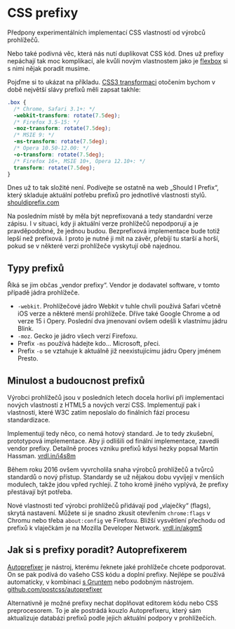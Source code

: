 CSS prefixy
===========

Předpony experimentálních implementací CSS vlastností od výrobců prohlížečů. 

Nebo také podivná věc, která nás nutí duplikovat CSS kód. Dnes už prefixy nepáchají tak moc komplikací, ale kvůli novým vlastnostem jako je [flexbox](css-flexbox.md) si s nimi nějak poradit musíme.

Pojďme si to ukázat na příkladu. [CSS3 transformaci](css3-transforms.md) otočením bychom v době největší slávy prefixů měli zapsat takhle:

```css
.box {
  /* Chrome, Safari 3.1+: */
  -webkit-transform: rotate(7.5deg);
  /* Firefox 3.5-15: */
  -moz-transform: rotate(7.5deg);
  /* MSIE 9: */
  -ms-transform: rotate(7.5deg);
  /* Opera 10.50-12.00: */
  -o-transform: rotate(7.5deg);
  /* Firefox 16+, MSIE 10+, Opera 12.10+: */
  transform: rotate(7.5deg);
}
```

Dnes už to tak složité není. Podívejte se ostatně na web „Should I Prefix“, který skladuje aktuální potřebu prefixů pro jednotlivé vlastnosti stylů. [shouldiprefix.com](http://shouldiprefix.com/)

Na posledním místě by měla být neprefixovaná a tedy standardní verze zápisu. I v situaci, kdy ji aktuální verze prohlížečů nepodporují a je pravděpodobné, že jednou budou. Bezprefixová implementace bude totiž lepší než prefixová. I proto je nutné ji mít na závěr, přebíjí tu starší a horší, pokud se v některé verzi prohlížeče vyskytují obě najednou.

Typy prefixů
------------

Říká se jim občas „vendor prefixy“. Vendor je dodavatel software, v tomto případě jádra prohlížeče.

* `-webkit`. Prohlížečové jádro Webkit v tuhle chvíli používá Safari včetně iOS verze a některé menší prohlížeče. Dříve také Google Chrome a od verze 15 i Opery. Poslední dva jmenovaní ovšem odešli k vlastnímu jádru Blink.
* `-moz`. Gecko je jádro všech verzí Firefoxu.
* Prefix `-ms` používá hádejte kdo… Microsoft, přeci.
* Prefix `-o` se vztahuje k aktuálně již neexistujícímu jádru Opery jménem Presto.


Minulost a budoucnost prefixů
-----------------------------

Výrobci prohlížečů jsou v posledních letech docela horliví při implementaci nových vlastností z HTML5 a nových verzí CSS. Implementují pak i vlastnosti, které W3C zatím neposlalo do finálních fází procesu standardizace. 

Implementují tedy něco, co nemá hotový standard. Je to tedy zkušební, prototypová implementace. Aby ji odlišili od finální implementace, zavedli vendor prefixy. Detailně proces vzniku prefixů kdysi hezky popsal Martin Hassman. [vrdl.in/i4s8m](https://blog.root.cz/met/k-cemu-jsou-v-css-potreba-vendor-prefixy/)

Během roku 2016 ovšem vyvrcholila snaha výrobců prohlížečů a tvůrců standardů o nový přístup. Standardy se už nějakou dobu vyvíjejí v menších modulech, takže jdou vpřed rychleji. Z toho kromě jiného vyplývá, že prefixy přestávají být potřeba.

Nové vlastnosti teď výrobci prohlížečů přidávají pod „vlaječky“ (flags), skrytá nastavení. Můžete si je snadno zkusit otevřením `chrome:flags` v Chromu nebo třeba `about:config` ve Firefoxu. Bližší vysvětlení přechodu od prefixů k vlaječkám je na Mozilla Developer Network.
[vrdl.in/akgm5](https://developer.mozilla.org/en-US/docs/Glossary/Vendor_Prefix)

Jak si s prefixy poradit? Autoprefixerem
----------------------------------------

[Autoprefixer](autoprefixer.md) je nástroj, kterému řeknete jaké prohlížeče chcete podporovat. On se pak podívá do vašeho CSS kódu a doplní prefixy. Nejlépe se používá automaticky, v kombinaci [s Gruntem](grunt.md) nebo podobným nástrojem. [github.com/postcss/autoprefixer](https://github.com/postcss/autoprefixer)

Alternativně je možné prefixy nechat doplňovat editorem kódu nebo CSS preprocesorem. To je ale postrádá kouzlo Autoprefixeru, který sám aktualizuje databázi prefixů podle jejich aktuální podpory v prohlížečích.
